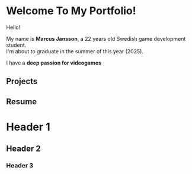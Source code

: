# Welcome To My Portfolio!
Hello!

My name is **Marcus Jansson**, a 22 years old Swedish game development student.  
I'm about to graduate in the summer of this year (2025).

I have a **deep passion for videogames**

## Projects

## Resume

# Header 1
## Header 2
### Header 3
